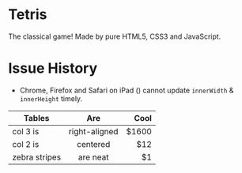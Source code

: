 # Tetris

The classical game! Made by pure HTML5, CSS3 and JavaScript.

# Issue History

- Chrome, Firefox and Safari on iPad () cannot update `innerWidth` & `innerHeight` timely.

| Tables        | Are           | Cool  |
| ------------- |:-------------:| -----:|
| col 3 is      | right-aligned | $1600 |
| col 2 is      | centered      |   $12 |
| zebra stripes | are neat      |    $1 |
